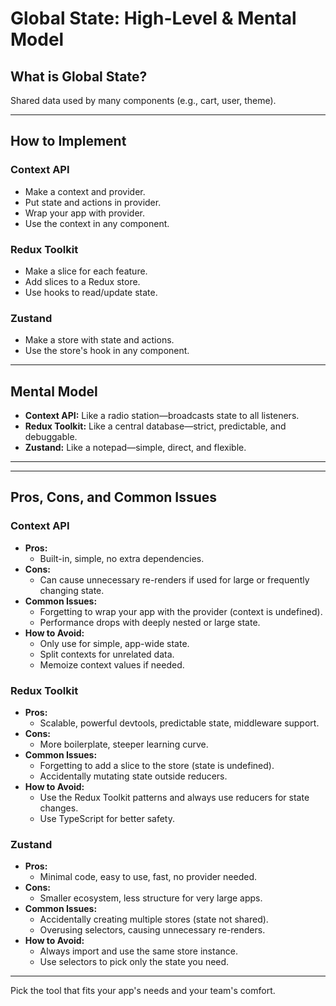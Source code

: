 # Global State: High-Level & Mental Model

## What is Global State?
Shared data used by many components (e.g., cart, user, theme).

---

## How to Implement

### Context API
- Make a context and provider.
- Put state and actions in provider.
- Wrap your app with provider.
- Use the context in any component.

### Redux Toolkit
- Make a slice for each feature.
- Add slices to a Redux store.
- Use hooks to read/update state.

### Zustand
- Make a store with state and actions.
- Use the store's hook in any component.

---

## Mental Model
- **Context API:** Like a radio station—broadcasts state to all listeners.
- **Redux Toolkit:** Like a central database—strict, predictable, and debuggable.
- **Zustand:** Like a notepad—simple, direct, and flexible.

---

---

## Pros, Cons, and Common Issues


### Context API
- **Pros:**
	- Built-in, simple, no extra dependencies.
- **Cons:**
	- Can cause unnecessary re-renders if used for large or frequently changing state.
- **Common Issues:**
	- Forgetting to wrap your app with the provider (context is undefined).
	- Performance drops with deeply nested or large state.
- **How to Avoid:**
	- Only use for simple, app-wide state.
	- Split contexts for unrelated data.
	- Memoize context values if needed.


### Redux Toolkit
- **Pros:**
	- Scalable, powerful devtools, predictable state, middleware support.
- **Cons:**
	- More boilerplate, steeper learning curve.
- **Common Issues:**
	- Forgetting to add a slice to the store (state is undefined).
	- Accidentally mutating state outside reducers.
- **How to Avoid:**
	- Use the Redux Toolkit patterns and always use reducers for state changes.
	- Use TypeScript for better safety.


### Zustand
- **Pros:**
	- Minimal code, easy to use, fast, no provider needed.
- **Cons:**
	- Smaller ecosystem, less structure for very large apps.
- **Common Issues:**
	- Accidentally creating multiple stores (state not shared).
	- Overusing selectors, causing unnecessary re-renders.
- **How to Avoid:**
	- Always import and use the same store instance.
	- Use selectors to pick only the state you need.

---

Pick the tool that fits your app's needs and your team's comfort.
